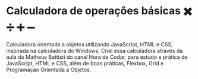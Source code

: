 # Calculadora de operações básicas :heavy_multiplication_x: :heavy_division_sign: :heavy_plus_sign: :heavy_minus_sign:
Calculadora orientada a objetos utilizando JavaScript, HTML e CSS, inspirada na calculadora do Windows.
Criei essa calculadora através da aula do Matheus Battisti do canal Hora de Codar, para estudo e prática de JavaScript, HTML e CSS, além de boas práticas, Flexbox, Grid e Programação Orientada a Objetos.
